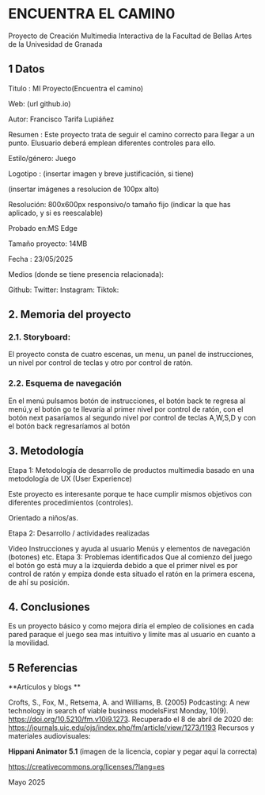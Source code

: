 # ENCUENTRA EL CAMIN0
Proyecto de Creación Multimedia Interactiva de la Facultad de Bellas Artes de la Univesidad de Granada

## 1 Datos
Titulo : MI Proyecto(Encuentra el camino)

Web: (url github.io)

Autor: Francisco Tarifa Lupiáñez

Resumen : Este proyecto trata de seguir el camino correcto para llegar a un punto. Elusuario deberá emplean diferentes controles para ello.

Estilo/género: Juego

Logotipo : (insertar imagen y breve justificación, si tiene)

(insertar imágenes a resolucion de 100px alto)

Resolución: 800x600px responsivo/o tamaño fijo (indicar la que has aplicado, y si es reescalable)

Probado en:MS Edge

Tamaño proyecto: 14MB

Fecha : 23/05/2025

Medios (donde se tiene presencia relacionada):

Github:
Twitter:
Instagram:
Tiktok:

## 2. Memoria del proyecto
### 2.1. Storyboard:
El proyecto consta de cuatro escenas, un menu, un panel de instrucciones, un nivel por control de teclas y otro por control de ratón.

### 2.2. Esquema de navegación
En el menú pulsamos botón de instrucciones, el botón back te regresa al menú,y el botón go te llevaría al primer nivel por control de ratón, con el botón next pasaríamos al segundo nivel por control de teclas A,W,S,D y con el botón back regresaríamos al botón

## 3. Metodología

Etapa 1: Metodología de desarrollo de productos multimedia basado en una metodología de UX (User Experience)

Este proyecto es interesante porque te hace cumplir mismos objetivos con diferentes procedimientos (controles).

Orientado a niños/as.

Etapa 2: Desarrollo / actividades realizadas

Video
Instrucciones y ayuda al usuario
Menús y elementos de navegación (botones)
etc.
Etapa 3: Problemas identificados
Que al comienzo del juego el botón go está muy a la izquierda debido a que el primer nivel es por control de ratón y empiza donde esta situado el ratón en la primera escena, de ahí su posición.

## 4. Conclusiones
Es un proyecto básico y como mejora diría el empleo de colisiones en cada pared paraque el juego sea mas intuitivo y limite mas al usuario en cuanto a la movilidad.

## 5 Referencias
**Artículos y blogs **

Crofts, S., Fox, M., Retsema, A. and Williams, B. (2005) Podcasting: A new technology in search of viable business modelsFirst Monday, 10(9). https://doi.org/10.5210/fm.v10i9.1273. Recuperado el 8 de abril de 2020 de: https://journals.uic.edu/ojs/index.php/fm/article/view/1273/1193
Recursos y materiales audiovisuales:

**Hippani Animator 5.1**
(imagen de la licencia, copiar y pegar aquí la correcta)

https://creativecommons.org/licenses/?lang=es

Mayo 2025
